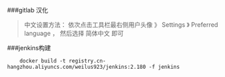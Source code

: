###gitlab 汉化
> 中文设置方法： 依次点击工具栏最右侧用户头像 》 Settings 》 Preferred language ， 然后选择 简体中文 即可

###jenkins构建
```
    docker build -t registry.cn-hangzhou.aliyuncs.com/weilus923/jenkins:2.180 -f jenkins
```
